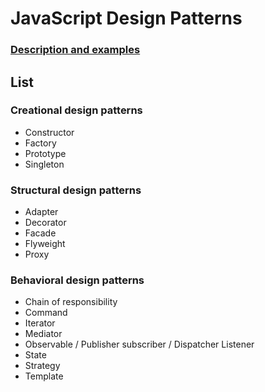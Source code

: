 # JavaScript Design Patterns

### [Description and examples](https://it-shpora.pp.ua/патерны-проектирования/)

## List
### Creational design patterns
- Constructor
- Factory
- Prototype
- Singleton

### Structural design patterns
- Adapter
- Decorator
- Facade
- Flyweight
- Proxy

### Behavioral design patterns
- Chain of responsibility
- Command
- Iterator
- Mediator
- Observable / Publisher subscriber / Dispatcher Listener
- State
- Strategy
- Template


